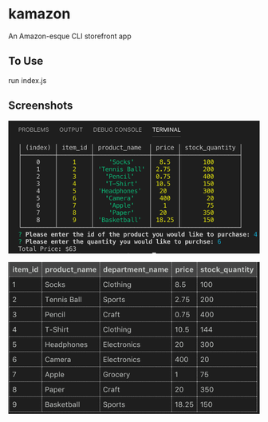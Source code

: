 # kamazon

An Amazon-esque CLI storefront app

## To Use

run index.js

## Screenshots

![table](screenshot1.png)

![table](screenshot2.png)